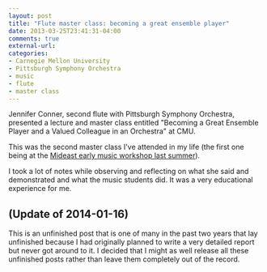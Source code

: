 ```yaml
---
layout: post
title: "Flute master class: becoming a great ensemble player"
date: 2013-03-25T23:41:31-04:00
comments: true
external-url: 
categories:
- Carnegie Mellon University
- Pittsburgh Symphony Orchestra
- music
- flute
- master class
---
```

Jennifer Conner, second flute with Pittsburgh Symphony Orchestra, presented a lecture and master class entitled "Becoming a Great Ensemble Player and a Valued Colleague in an Orchestra" at CMU.

This was the second master class I've attended in my life (the first one being at the [Mideast early music workshop last summer](/blog/2012/07/21/mideast-early-music-workshop-a-life-changing-experience/)).

I took a lot of notes while observing and reflecting on what she said and demonstrated and what the music students did. It was a very educational experience for me.

## (Update of 2014-01-16)

This is an unfinished post that is one of many in the past two years that lay unfinished because I had originally planned to write a very detailed report but never got around to it. I decided that I might as well release all these unfinished posts rather than leave them completely out of the record.

